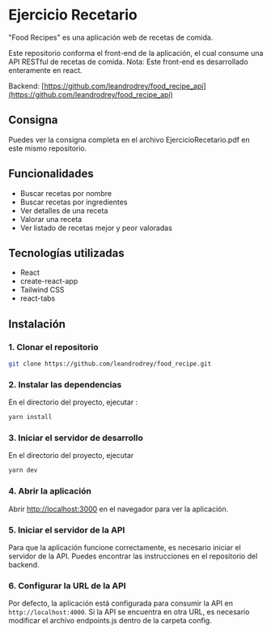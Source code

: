 # Ejercicio Recetario
"Food Recipes" es una aplicación web de recetas de comida.

Este repositorio conforma el front-end de la aplicación, el cual consume una API RESTful de recetas de comida.
Nota: Este front-end es desarrollado enteramente en react.

Backend: [https://github.com/leandrodrey/food_recipe_api](https://github.com/leandrodrey/food_recipe_api)

## Consigna
Puedes ver la consigna completa en el archivo EjercicioRecetario.pdf en este mismo repositorio.

## Funcionalidades
- Buscar recetas por nombre
- Buscar recetas por ingredientes
- Ver detalles de una receta
- Valorar una receta
- Ver listado de recetas mejor y peor valoradas

## Tecnologías utilizadas
- React
- create-react-app
- Tailwind CSS
- react-tabs

## Instalación

### 1. Clonar el repositorio
```bash
git clone https://github.com/leandrodrey/food_recipe.git
```

### 2. Instalar las dependencias
En el directorio del proyecto, ejecutar
:
```bash
yarn install
```

### 3. Iniciar el servidor de desarrollo
En el directorio del proyecto, ejecutar
```bash
yarn dev
```

### 4. Abrir la aplicación
Abrir [http://localhost:3000](http://localhost:3000) en el navegador para ver la aplicación.

### 5. Iniciar el servidor de la API
Para que la aplicación funcione correctamente, es necesario iniciar el servidor de la API. Puedes encontrar las instrucciones en el repositorio del backend.

### 6. Configurar la URL de la API
Por defecto, la aplicación está configurada para consumir la API en `http://localhost:4000`.
Si la API se encuentra en otra URL, es necesario modificar  el archivo endpoints.js dentro de la carpeta config.
